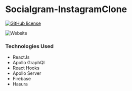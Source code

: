 # Socialgram-InstagramClone

<a href="https://github.com/Vivekgupta2227/Socialgram-InstagramClone/blob/master/LICENSE"><img alt="GitHub license" src="https://img.shields.io/github/license/Vivekgupta2227/Socialgram-InstagramClone"></a>

![Website](https://img.shields.io/website?url=https%3A%2F%2Fsocialgram.now.sh)

### Technologies Used

* ReactJs
* Apollo GraphQl
* React Hooks
* Apollo Server
* Firebase
* Hasura
